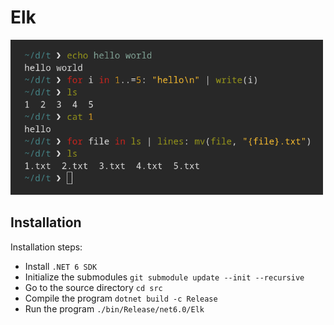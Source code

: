 # Elk

<img src="preview.png" width="500">

## Installation

Installation steps:
* Install `.NET 6 SDK`
* Initialize the submodules `git submodule update --init --recursive`
* Go to the source directory `cd src`
* Compile the program `dotnet build -c Release`
* Run the program `./bin/Release/net6.0/Elk`
